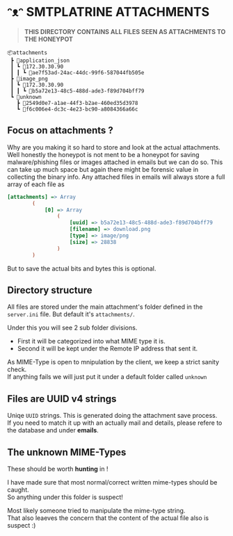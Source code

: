 # ᵔᴥᵔ SMTPLATRINE ATTACHMENTS

> **THIS DIRECTORY CONTAINS ALL FILES SEEN AS ATTACHMENTS TO THE HONEYPOT**

```
📦attachments
 ┣ 📂application_json
 ┃ ┗ 📂172.30.30.90
 ┃ ┃ ┗ 📜ae7f53ad-24ac-44dc-99f6-587044fb505e
 ┣ 📂image_png
 ┃ ┗ 📂172.30.30.90
 ┃ ┃ ┗ 📜b5a72e13-48c5-488d-ade3-f89d704bff79
 ┗ 📂unknown
   ┣ 📜2549d0e7-a1ae-44f3-b2ae-460ed35d3978
   ┗ 📜f6c006e4-dc3c-4e23-bc90-a8084366a66c

```

## Focus on attachments ?

Why are you making it so hard to store and look at the actual attachments.  
Well honestly the honeypot is not ment to be a honeypot for saving malware/phishing files or images attached in emails but we can do so. This can take up much space but again there might be forensic value in collecting the binary info. Any attached files in emails will always store a full array of each file as 
```ini
[attachments] => Array
        (
            [0] => Array
                (
                    [uuid] => b5a72e13-48c5-488d-ade3-f89d704bff79
                    [filename] => download.png
                    [type] => image/png
                    [size] => 28838
                )
        )
```
But to save the actual bits and bytes this is optional.

## Directory structure

All files are stored under the main attachment's folder defined in the `server.ini` file. But default it's `attachments/`.

Under this you will see 2 sub folder divisions.

- First it will be categorized into what MIME type it is.
- Second it will be kept under the Remote IP address that sent it.

As MIME-Type is open to mnipulation by the client, we keep a strict sanity check.  
If anything fails we will just put it under a default folder called `unknown`

## Files are UUID v4 strings

Uniqe `UUID` strings. This is generated doing the attachment save process.  
If you need to match it up with an actually mail and details, please refere to the database and under **emails**.

## The **unknown** MIME-Types

These should be worth **hunting** in !

I have made sure that most normal/correct written mime-types should be caught.  
So anything under this folder is suspect!

Most likely someone tried to manipulate the mime-type string.  
That also leaeves the concern that the content of the actual file also is suspect :)